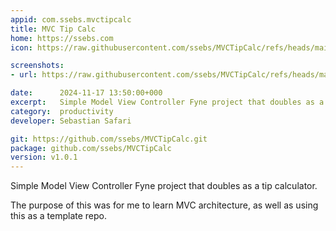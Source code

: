 ```yaml
---
appid: com.ssebs.mvctipcalc
title: MVC Tip Calc
home: https://ssebs.com
icon: https://raw.githubusercontent.com/ssebs/MVCTipCalc/refs/heads/main/Icon.png

screenshots:
- url: https://raw.githubusercontent.com/ssebs/MVCTipCalc/refs/heads/main/Screenshot.png

date:      2024-11-17 13:50:00+000
excerpt:   Simple Model View Controller Fyne project that doubles as a tip calculator
category:  productivity
developer: Sebastian Safari

git: https://github.com/ssebs/MVCTipCalc.git
package: github.com/ssebs/MVCTipCalc
version: v1.0.1
---
```


Simple Model View Controller Fyne project that doubles as a tip calculator.

The purpose of this was for me to learn MVC architecture, as well as using this as a template repo.
